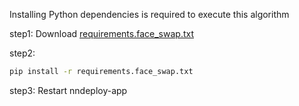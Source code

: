
Installing Python dependencies is required to execute this algorithm

step1: Download [requirements.face_swap.txt](https://github.com/nndeploy/nndeploy-workflow/blob/main/face_swap/requirements.face_swap.txt)

step2: 

```bash
pip install -r requirements.face_swap.txt
```

step3: Restart nndeploy-app